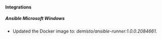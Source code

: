 
#### Integrations

##### Ansible Microsoft Windows

- Updated the Docker image to: *demisto/ansible-runner:1.0.0.2084661*.